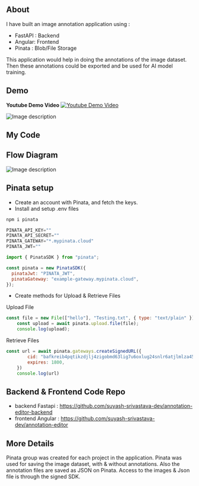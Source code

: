 
## About

I have built an image annotation application using :
- FastAPI : Backend
- Angular: Frontend
- Pinata : Blob/File Storage

This application would help in doing the annotations of the image dataset. Then these annotations could be exported and be used for AI model training.

## Demo
<!-- Share a link to your application and include some screenshots here. -->

 <!-- [![https://www.youtube.com/embed/ZICO88vXu6Y?si=IlZYirZS42934Y0r](https://www.youtube.com/embed/ZICO88vXu6Y?si=IlZYirZS42934Y0r)]() -->
**Youtube Demo Video**
[![Youtube Demo Video](https://img.youtube.com/vi/ZICO88vXu6Y/0.jpg)](https://www.youtube.com/watch?v=ZICO88vXu6Y)
<!-- 
![Image description](https://dev-to-uploads.s3.amazonaws.com/uploads/articles/wyf8ltwo2ur4hxwd6c50.png) -->


![Image description](https://dev-to-uploads.s3.amazonaws.com/uploads/articles/bbcsvzi72woaoi2fthav.png)

## My Code
<!-- Share a link to your code (Tip: you can embed GitHub projects directly into this post). -->

## Flow Diagram


![Image description](https://dev-to-uploads.s3.amazonaws.com/uploads/articles/4phtzti3a9a8o4441s4p.png)



## Pinata setup
- Create an account with Pinata, and fetch the keys.
- Install and setup .env files
```sh
npm i pinata
```

```js
PINATA_API_KEY=""
PINATA_API_SECRET=""
PINATA_GATEWAY="*.mypinata.cloud"
PINATA_JWT=""
```

```js
import { PinataSDK } from "pinata";

const pinata = new PinataSDK({
  pinataJwt: "PINATA_JWT",
  pinataGateway: "example-gateway.mypinata.cloud",
});

```
- Create methods for Upload & Retrieve Files

Upload File
```js
const file = new File(["hello"], "Testing.txt", { type: "text/plain" });
    const upload = await pinata.upload.file(file);
    console.log(upload);
```
Retrieve Files
```js
const url = await pinata.gateways.createSignedURL({
       	cid: "bafkreib4pqtikzdjlj4zigobmd63lig7u6oxlug24snlr6atjlmlza45dq",
    	expires: 1800,
    })
    console.log(url)
```

## Backend & Frontend Code Repo

- backend Fastapi : https://github.com/suyash-srivastava-dev/annotation-editor-backend
- frontend Angular : https://github.com/suyash-srivastava-dev/annotation-editor


## More Details
<!-- Share clear examples of how you used Pinata. -->

Pinata group was created for each project in the application.
Pinata was used for saving the image dataset, with & without annotations. Also the annotation files are saved as JSON on Pinata. Access to the images & Json file is through the signed SDK.

<!-- Team Submissions: Please pick one member to publish the submission and credit teammates by listing their DEV usernames directly in the body of the post. -->

<!-- Don't forget to add a cover image (if you want). -->

<!-- Thanks for participating! -->